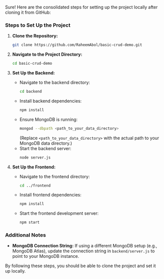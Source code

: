 Sure! Here are the consolidated steps for setting up the project locally after cloning it from GitHub:

### Steps to Set Up the Project

1. **Clone the Repository:**
   ```bash
   git clone https://github.com/RaheemAbol/basic-crud-demo.git
   ```

2. **Navigate to the Project Directory:**
   ```bash
   cd basic-crud-demo
   ```

3. **Set Up the Backend:**
   - Navigate to the backend directory:
     ```bash
     cd backend
     ```
   - Install backend dependencies:
     ```bash
     npm install
     ```
   - Ensure MongoDB is running:
     ```bash
     mongod --dbpath <path_to_your_data_directory>
     ```
     (Replace `<path_to_your_data_directory>` with the actual path to your MongoDB data directory.)
   - Start the backend server:
     ```bash
     node server.js
     ```

4. **Set Up the Frontend:**
   - Navigate to the frontend directory:
     ```bash
     cd ../frontend
     ```
   - Install frontend dependencies:
     ```bash
     npm install
     ```
   - Start the frontend development server:
     ```bash
     npm start
     ```

### Additional Notes

- **MongoDB Connection String:**
  If using a different MongoDB setup (e.g., MongoDB Atlas), update the connection string in `backend/server.js` to point to your MongoDB instance.


By following these steps, you should be able to clone the project and set it up locally.
